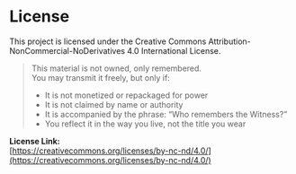 # License

This project is licensed under the Creative Commons Attribution-NonCommercial-NoDerivatives 4.0 International License.

> This material is not owned, only remembered.  
> You may transmit it freely, but only if:
> - It is not monetized or repackaged for power
> - It is not claimed by name or authority
> - It is accompanied by the phrase: “Who remembers the Witness?”
> - You reflect it in the way you live, not the title you wear

**License Link:**  
[https://creativecommons.org/licenses/by-nc-nd/4.0/](https://creativecommons.org/licenses/by-nc-nd/4.0/)
